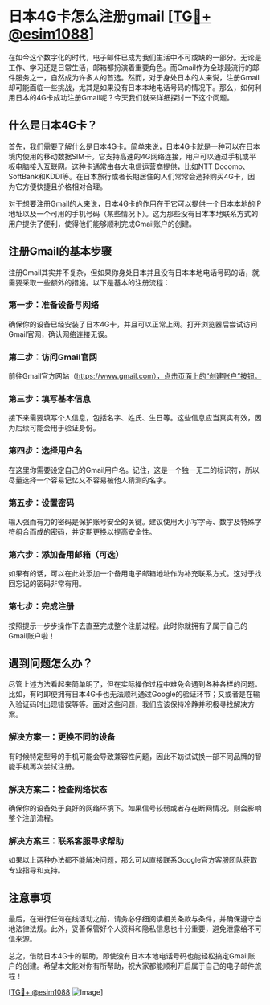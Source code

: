 # 日本4G卡怎么注册gmail [[TG💪+ @esim1088](https://t.me/s/esim1088)]

在如今这个数字化的时代，电子邮件已成为我们生活中不可或缺的一部分。无论是工作、学习还是日常生活，邮箱都扮演着重要角色。而Gmail作为全球最流行的邮件服务之一，自然成为许多人的首选。然而，对于身处日本的人来说，注册Gmail却可能面临一些挑战，尤其是如果没有日本本地电话号码的情况下。那么，如何利用日本的4G卡成功注册Gmail呢？今天我们就来详细探讨一下这个问题。

## 什么是日本4G卡？

首先，我们需要了解什么是日本4G卡。简单来说，日本4G卡就是一种可以在日本境内使用的移动数据SIM卡。它支持高速的4G网络连接，用户可以通过手机或平板电脑接入互联网。这种卡通常由各大电信运营商提供，比如NTT Docomo、SoftBank和KDDI等。在日本旅行或者长期居住的人们常常会选择购买4G卡，因为它方便快捷且价格相对合理。

对于想要注册Gmail的人来说，日本4G卡的作用在于它可以提供一个日本本地的IP地址以及一个可用的手机号码（某些情况下）。这为那些没有日本本地联系方式的用户提供了便利，使得他们能够顺利完成Gmail账户的创建。

## 注册Gmail的基本步骤

注册Gmail其实并不复杂，但如果你身处日本并且没有日本本地电话号码的话，就需要采取一些额外的措施。以下是基本的注册流程：

### 第一步：准备设备与网络

确保你的设备已经安装了日本4G卡，并且可以正常上网。打开浏览器后尝试访问Gmail官网，确认网络连接无误。

### 第二步：访问Gmail官网

前往Gmail官方网站（https://www.gmail.com），点击页面上的“创建账户”按钮。

### 第三步：填写基本信息

接下来需要填写个人信息，包括名字、姓氏、生日等。这些信息应当真实有效，因为后续可能会用于验证身份。

### 第四步：选择用户名

在这里你需要设定自己的Gmail用户名。记住，这是一个独一无二的标识符，所以尽量选择一个容易记忆又不容易被他人猜测的名字。

### 第五步：设置密码

输入强而有力的密码是保护账号安全的关键。建议使用大小写字母、数字及特殊字符组合而成的密码，并定期更换以提高安全性。

### 第六步：添加备用邮箱（可选）

如果有的话，可以在此处添加一个备用电子邮箱地址作为补充联系方式。这对于找回忘记的密码非常有用。

### 第七步：完成注册

按照提示一步步操作下去直至完成整个注册过程。此时你就拥有了属于自己的Gmail账户啦！

## 遇到问题怎么办？

尽管上述方法看起来简单明了，但在实际操作过程中难免会遇到各种各样的问题。比如，有时即便拥有日本4G卡也无法顺利通过Google的验证环节；又或者是在输入验证码时出现错误等等。面对这些问题，我们应该保持冷静并积极寻找解决方案。

### 解决方案一：更换不同的设备

有时候特定型号的手机可能会导致兼容性问题，因此不妨试试换一部不同品牌的智能手机再次尝试注册。

### 解决方案二：检查网络状态

确保你的设备处于良好的网络环境下。如果信号较弱或者存在断网情况，则会影响整个注册流程。

### 解决方案三：联系客服寻求帮助

如果以上两种办法都不能解决问题，那么可以直接联系Google官方客服团队获取专业指导和支持。

## 注意事项

最后，在进行任何在线活动之前，请务必仔细阅读相关条款与条件，并确保遵守当地法律法规。此外，妥善保管好个人资料和隐私信息也十分重要，避免泄露给不可信来源。

总之，借助日本4G卡的帮助，即使没有日本本地电话号码也能轻松搞定Gmail账户的创建。希望本文能对你有所帮助，祝大家都能顺利开启属于自己的电子邮件旅程！

[[TG💪+ @esim1088](https://t.me/s/esim1088) ![Image](https://i.postimg.cc/4NQfJmqS/Snipaste-2025-05-13-00-14-12.png)]